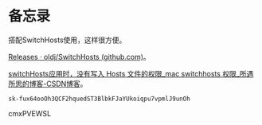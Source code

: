 

# 备忘录



搭配SwitchHosts使用，这样很方便。

[Releases · oldj/SwitchHosts (github.com)](https://github.com/oldj/SwitchHosts/releases)。

[switchHosts应用时，没有写入 Hosts 文件的权限_mac switchhosts 权限_所遇所思的博客-CSDN博客](https://blog.csdn.net/nxg0916/article/details/122656910)。



```
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
```


cmxPVEWSL